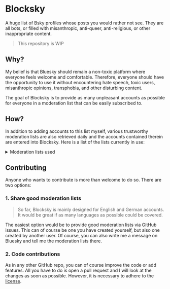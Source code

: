 # Blocksky

A huge list of Bsky profiles whose posts you would rather not see. They are all bots, or filled with misanthropic, anti-queer, anti-religious, or other inappropriate content.

> This repository is WIP

## Why?

My belief is that Bluesky should remain a non-toxic platform where everyone feels welcome and comfortable. Therefore, everyone should have the opportunity to use it without encountering hate speech, toxic users, misanthropic opinions, transphobia, and other disturbing content.

The goal of Blocksky is to provide as many unpleasant accounts as possible for everyone in a moderation list that can be easily subscribed to.

## How?

In addition to adding accounts to this list myself, various trustworthy moderation lists are also retrieved daily and the accounts contained therein are entered into Blocksky. Here is a list of the lists currently in use:

<!-- markdownlint-disable MD033 -->
<details>
    <summary>Moderation lists used</summary>
    <ul>
        <li><a href="https://bsky.app/profile/dirkhagemann.substack.com/lists/3lfl4oghy5t2b">💩 Block</a> by <a href="https://bsky.app/profile/dirkhagemann.substack.com">Dirk Hagemann</a></li>
        <li><a href="https://bsky.app/profile/keencommander.bsky.social/lists/3lbjfuywg4s26">Commanders Blockliste für ein sauberes Bluesky</a> by <a href="https://bsky.app/profile/keencommander.bsky.social">Commander Keen</a></li>
        <li><a href="https://bsky.app/profile/dirkhagemann.substack.com/lists/3lfwwvgnzzs2u">Russenbots blockieren</a> by <a href="https://bsky.app/profile/dirkhagemann.substack.com">Dirk Hagemann</a></li>
    </ul>
</details>
<!-- markdownlint-enable MD033 -->

## Contributing

Anyone who wants to contribute is more than welcome to do so. There are two options:

### 1. Share good moderation lists

> So far, Blocksky is mainly designed for English and German accounts. It would be great if as many languages ​​as possible could be covered.

The easiest option would be to provide good moderation lists via GitHub issues. This can of course be one you have created yourself, but also one created by another user. Of course, you can also write me a message on Bluesky and tell me the moderation lists there.

### 2. Code contributions

As in any other GitHub repo, you can of course improve the code or add features. All you have to do is open a pull request and I will look at the changes as soon as possible. However, it is necessary to adhere to the [license](https://github.com/nandolawson/Blocksky/blob/main/LICENSE).
